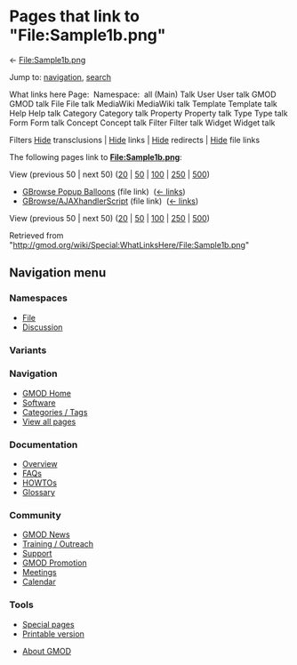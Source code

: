 <div id="mw-page-base" class="noprint">

</div>

<div id="mw-head-base" class="noprint">

</div>

<div id="content" class="mw-body" role="main">

<span id="top"></span>

<div id="mw-js-message" style="display:none;">

</div>



# <span dir="auto">Pages that link to "File:Sample1b.png"</span>

<div id="bodyContent">

<div id="contentSub">

← [File:Sample1b.png](/wiki/File:Sample1b.png "File:Sample1b.png")

</div>

<div id="jump-to-nav" class="mw-jump">

Jump to: [navigation](#mw-navigation), [search](#p-search)

</div>

<div id="mw-content-text">

What links here Page:  Namespace:  all (Main) Talk User User talk GMOD
GMOD talk File File talk MediaWiki MediaWiki talk Template Template talk
Help Help talk Category Category talk Property Property talk Type Type
talk Form Form talk Concept Concept talk Filter Filter talk Widget
Widget talk

Filters
[Hide](/mediawiki/index.php?title=Special:WhatLinksHere/File:Sample1b.png&hidetrans=1 "Special:WhatLinksHere/File:Sample1b.png")
transclusions \|
[Hide](/mediawiki/index.php?title=Special:WhatLinksHere/File:Sample1b.png&hidelinks=1 "Special:WhatLinksHere/File:Sample1b.png")
links \|
[Hide](/mediawiki/index.php?title=Special:WhatLinksHere/File:Sample1b.png&hideredirs=1 "Special:WhatLinksHere/File:Sample1b.png")
redirects \|
[Hide](/mediawiki/index.php?title=Special:WhatLinksHere/File:Sample1b.png&hideimages=1 "Special:WhatLinksHere/File:Sample1b.png")
file links

The following pages link to
**[File:Sample1b.png](/wiki/File:Sample1b.png "File:Sample1b.png")**:

View (previous 50 \| next 50)
([20](/mediawiki/index.php?title=Special:WhatLinksHere/File:Sample1b.png&limit=20 "Special:WhatLinksHere/File:Sample1b.png")
\|
[50](/mediawiki/index.php?title=Special:WhatLinksHere/File:Sample1b.png&limit=50 "Special:WhatLinksHere/File:Sample1b.png")
\|
[100](/mediawiki/index.php?title=Special:WhatLinksHere/File:Sample1b.png&limit=100 "Special:WhatLinksHere/File:Sample1b.png")
\|
[250](/mediawiki/index.php?title=Special:WhatLinksHere/File:Sample1b.png&limit=250 "Special:WhatLinksHere/File:Sample1b.png")
\|
[500](/mediawiki/index.php?title=Special:WhatLinksHere/File:Sample1b.png&limit=500 "Special:WhatLinksHere/File:Sample1b.png"))

- [GBrowse Popup
  Balloons](/wiki/GBrowse_Popup_Balloons "GBrowse Popup Balloons") (file
  link) ‎ <span class="mw-whatlinkshere-tools">([←
  links](/mediawiki/index.php?title=Special:WhatLinksHere&target=GBrowse+Popup+Balloons "Special:WhatLinksHere"))</span>
- [GBrowse/AJAXhandlerScript](/wiki/GBrowse/AJAXhandlerScript "GBrowse/AJAXhandlerScript")
  (file link) ‎ <span class="mw-whatlinkshere-tools">([←
  links](/mediawiki/index.php?title=Special:WhatLinksHere&target=GBrowse%2FAJAXhandlerScript "Special:WhatLinksHere"))</span>

View (previous 50 \| next 50)
([20](/mediawiki/index.php?title=Special:WhatLinksHere/File:Sample1b.png&limit=20 "Special:WhatLinksHere/File:Sample1b.png")
\|
[50](/mediawiki/index.php?title=Special:WhatLinksHere/File:Sample1b.png&limit=50 "Special:WhatLinksHere/File:Sample1b.png")
\|
[100](/mediawiki/index.php?title=Special:WhatLinksHere/File:Sample1b.png&limit=100 "Special:WhatLinksHere/File:Sample1b.png")
\|
[250](/mediawiki/index.php?title=Special:WhatLinksHere/File:Sample1b.png&limit=250 "Special:WhatLinksHere/File:Sample1b.png")
\|
[500](/mediawiki/index.php?title=Special:WhatLinksHere/File:Sample1b.png&limit=500 "Special:WhatLinksHere/File:Sample1b.png"))

</div>

<div class="printfooter">

Retrieved from
"<http://gmod.org/wiki/Special:WhatLinksHere/File:Sample1b.png>"

</div>

<div id="catlinks" class="catlinks catlinks-allhidden">

</div>

<div class="visualClear">

</div>

</div>

</div>

<div id="mw-navigation">

## Navigation menu

<div id="mw-head">



<div id="left-navigation">

<div id="p-namespaces" class="vectorTabs" role="navigation"
aria-labelledby="p-namespaces-label">

### Namespaces

- <span id="ca-nstab-image"><a href="/wiki/File:Sample1b.png" accesskey="c"
  title="View the file page [c]">File</a></span>
- <span id="ca-talk"><a
  href="/mediawiki/index.php?title=File_talk:Sample1b.png&amp;action=edit&amp;redlink=1"
  accesskey="t"
  title="Discussion about the content page [t]">Discussion</a></span>

</div>

<div id="p-variants" class="vectorMenu emptyPortlet" role="navigation"
aria-labelledby="p-variants-label">

### 

### Variants[](#)

<div class="menu">

</div>

</div>

</div>

<div id="right-navigation">





</div>



</div>

</div>

</div>

<div id="mw-panel">

<div id="p-logo" role="banner">

<a href="/wiki/Main_Page"
style="background-image: url(http://gmod.org/images/GMOD-cogs.png);"
title="Visit the main page"></a>

</div>

<div id="p-Navigation" class="portal" role="navigation"
aria-labelledby="p-Navigation-label">

### Navigation

<div class="body">

- <span id="n-GMOD-Home">[GMOD Home](/wiki/Main_Page)</span>
- <span id="n-Software">[Software](/wiki/GMOD_Components)</span>
- <span id="n-Categories-.2F-Tags">[Categories /
  Tags](/wiki/Categories)</span>
- <span id="n-View-all-pages">[View all
  pages](/wiki/Special:AllPages)</span>

</div>

</div>

<div id="p-Documentation" class="portal" role="navigation"
aria-labelledby="p-Documentation-label">

### Documentation

<div class="body">

- <span id="n-Overview">[Overview](/wiki/Overview)</span>
- <span id="n-FAQs">[FAQs](/wiki/Category:FAQ)</span>
- <span id="n-HOWTOs">[HOWTOs](/wiki/Category:HOWTO)</span>
- <span id="n-Glossary">[Glossary](/wiki/Glossary)</span>

</div>

</div>

<div id="p-Community" class="portal" role="navigation"
aria-labelledby="p-Community-label">

### Community

<div class="body">

- <span id="n-GMOD-News">[GMOD News](/wiki/GMOD_News)</span>
- <span id="n-Training-.2F-Outreach">[Training /
  Outreach](/wiki/Training_and_Outreach)</span>
- <span id="n-Support">[Support](/wiki/Support)</span>
- <span id="n-GMOD-Promotion">[GMOD
  Promotion](/wiki/GMOD_Promotion)</span>
- <span id="n-Meetings">[Meetings](/wiki/Meetings)</span>
- <span id="n-Calendar">[Calendar](/wiki/Calendar)</span>

</div>

</div>

<div id="p-tb" class="portal" role="navigation"
aria-labelledby="p-tb-label">

### Tools

<div class="body">

- <span id="t-specialpages"><a href="/wiki/Special:SpecialPages" accesskey="q"
  title="A list of all special pages [q]">Special pages</a></span>
- <span id="t-print"><a
  href="/mediawiki/index.php?title=Special:WhatLinksHere/File:Sample1b.png&amp;printable=yes"
  rel="alternate" accesskey="p"
  title="Printable version of this page [p]">Printable version</a></span>

</div>

</div>

</div>

</div>

<div id="footer" role="contentinfo">

- <span id="footer-places-about">[About
  GMOD](/wiki/GMOD:About "GMOD:About")</span>

<!-- -->






</div>
